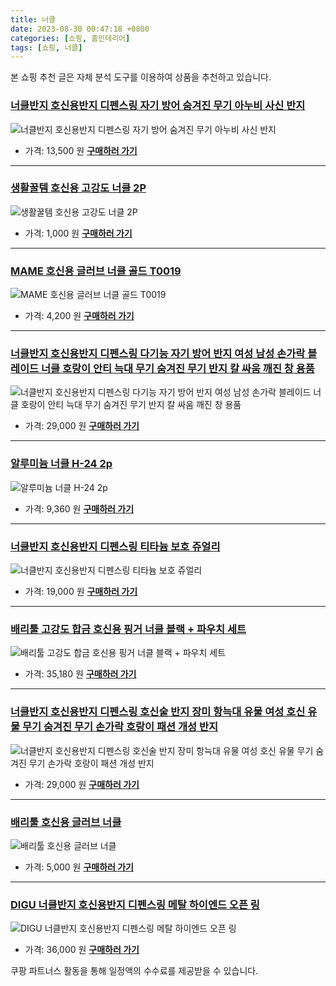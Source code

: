 ```yaml
---
title: 너클
date: 2023-08-30 00:47:18 +0800
categories: [쇼핑, 홈인테리어]
tags: [쇼핑, 너클]
---
```

본 쇼핑 추천 글은 자체 분석 도구를 이용하여 상품을 추천하고 있습니다.
### [너클반지 호신용반지 디펜스링 자기 방어 숨겨진 무기 아누비 사신 반지](https://link.coupang.com/re/AFFSDP?lptag=AF1030537&pageKey=7573913325&itemId=19979813495&vendorItemId=87078116758&traceid=V0-153-51880802cddaa2c9&clickBeacon=wUCO6OioHqLlrriBzgfswfJ47mlBDwUiCt05Snwk6nnyEyU3QvQjSXxV2kd8mAcmHmyS3th%2FhxUV%2Be0rz7oLoD2nCEDOjfMfu8rlTj86KH6O7YdRD8yu33iFUePVFxwj%2FhscMdnpdzSQvOXfQbQYC2WBW%2FbN%2B1VdMy5hlPVGsm09qp8jH9x5MREvDsKuOZGKhWcSv3uhWSOScQ19HK8fKLOWDG2pnVN5wRPXTAu05%2BNmyntOdS04FAVXS9%2FrtT%2BhSbgZTx1FDubn3ndx1b2INqjTv7PXY2bVpq%2FJEStMaG5pWULmfqykGr5TtaNearXYgF3Yjn7TuzF6kt3IKuoKox9l9LnFcfPEQoCPjuN7vOGky23qAWa7dZYe0gRNaMSl92u4YIxVeaqrhfbqi8dqMss31w7TuGB2bu5Y7E1TDVJa%2Bpt0SviM5BrWZyDjsbSUFATkHYERgfGxkFC69JJqDb%2FU7YLzwD1zvMpidrMnZtXP3YA24EBROGFAZ3ryr5bkw68f0gDtfvF5wtvKRLEhfndA6AQnVQuIGUV4bbt5hvs6kDquyMxNclG5sPn%2BFa%2Fp8h5jZl4gZVgpQxj%2Bh0KIk%2BZ44pjNMaEuNoyKtpYe%2BBSW6cEByPni9OFYDeM%2F61tOETS529F0SSWMyxg6qFqBBg38OA9e98a33V8eij%2BIuEtbf60hoHJzriJqn8BfTmGBkMYNyuHbaEWYzh0ugm6DkiK1kqyA%2BSa5dCU%2BwcfSs6UnNNRdS%2Ba7X%2B7pFOKZ9VTqXCtcMb%2BDQ4Ar%2FJ%2B%2FW2Tf8Juw5oNDbki%2FdR%2BlsLBmf6cgVJLElzXzDXfV3TLaiwiIAlY9aGIbb2S71pREdIX1bhDlMuM9BqSeCeDhE5%2FINiw%3D&requestid=20230907004718770187369510&token=31850C%7CMIXED)
![너클반지 호신용반지 디펜스링 자기 방어 숨겨진 무기 아누비 사신 반지](https://ads-partners.coupang.com/image1/tm18yOOE-1yEO4LTthg8uByQ5GqDu87UaBXY3WRhwuMywl6de2ob4uuNyiCQLrulgsnwTsDAm_KFn37J8DouHdyxQFmZLuf--HFIrfpyoSrjmUXn_4VNVsYHJjyFKYV_Et-2zmcAmsyz8xz-GcQWmg1vDz7EAa4o33SbrTjAV7as_Qd1kgcEPt-hQI9FghXzXh97LdtIpTxRt8whbt8TMmJEAU_LEe2WQyf-OYjR9cE5lPnyL5VHukxbK81gvwA9c0flLDWfsyo_AhKoezCB38nzmOHwTuEXcNrbSBuSoSsm90V5dOI=)
- 가격: 13,500 원
[**구매하러 가기**](https://link.coupang.com/re/AFFSDP?lptag=AF1030537&pageKey=7573913325&itemId=19979813495&vendorItemId=87078116758&traceid=V0-153-51880802cddaa2c9&clickBeacon=wUCO6OioHqLlrriBzgfswfJ47mlBDwUiCt05Snwk6nnyEyU3QvQjSXxV2kd8mAcmHmyS3th%2FhxUV%2Be0rz7oLoD2nCEDOjfMfu8rlTj86KH6O7YdRD8yu33iFUePVFxwj%2FhscMdnpdzSQvOXfQbQYC2WBW%2FbN%2B1VdMy5hlPVGsm09qp8jH9x5MREvDsKuOZGKhWcSv3uhWSOScQ19HK8fKLOWDG2pnVN5wRPXTAu05%2BNmyntOdS04FAVXS9%2FrtT%2BhSbgZTx1FDubn3ndx1b2INqjTv7PXY2bVpq%2FJEStMaG5pWULmfqykGr5TtaNearXYgF3Yjn7TuzF6kt3IKuoKox9l9LnFcfPEQoCPjuN7vOGky23qAWa7dZYe0gRNaMSl92u4YIxVeaqrhfbqi8dqMss31w7TuGB2bu5Y7E1TDVJa%2Bpt0SviM5BrWZyDjsbSUFATkHYERgfGxkFC69JJqDb%2FU7YLzwD1zvMpidrMnZtXP3YA24EBROGFAZ3ryr5bkw68f0gDtfvF5wtvKRLEhfndA6AQnVQuIGUV4bbt5hvs6kDquyMxNclG5sPn%2BFa%2Fp8h5jZl4gZVgpQxj%2Bh0KIk%2BZ44pjNMaEuNoyKtpYe%2BBSW6cEByPni9OFYDeM%2F61tOETS529F0SSWMyxg6qFqBBg38OA9e98a33V8eij%2BIuEtbf60hoHJzriJqn8BfTmGBkMYNyuHbaEWYzh0ugm6DkiK1kqyA%2BSa5dCU%2BwcfSs6UnNNRdS%2Ba7X%2B7pFOKZ9VTqXCtcMb%2BDQ4Ar%2FJ%2B%2FW2Tf8Juw5oNDbki%2FdR%2BlsLBmf6cgVJLElzXzDXfV3TLaiwiIAlY9aGIbb2S71pREdIX1bhDlMuM9BqSeCeDhE5%2FINiw%3D&requestid=20230907004718770187369510&token=31850C%7CMIXED)
---
### [생활꿀템 호신용 고강도 너클 2P](https://link.coupang.com/re/AFFSDP?lptag=AF1030537&pageKey=7215494867&itemId=18271187428&vendorItemId=85502836663&traceid=V0-153-57198f105297781d&requestid=20230907004718770187369510&token=31850C%7CMIXED)
![생활꿀템 호신용 고강도 너클 2P](https://ads-partners.coupang.com/image1/7tdwcdXAP-PxdbR47hANbMYViQqd_QYI_gmMjjmKBRMUxpYKVRGqQIxFzlRxGxPxnnfXElhoxdL8e7NocxBRS_0b9eoUA5xFqU4S7pP7X7GHkOLabIAK4ifjhmtj6oyuth6lrm6VnzWDIG9DlApKUAnUxpjH-j02QQrygohr7vFJcfERp9pFqJVuWgNNagWSdtjMrL-9AtGvFJ44pfinMHYgL36dYuUbGd15rpz4-er-rBxQIGgFwqg6E7I7RYwvg5MdZx5zGI7zczRVov663kj0sIPv694q8FnikFabKeLk)
- 가격: 1,000 원
[**구매하러 가기**](https://link.coupang.com/re/AFFSDP?lptag=AF1030537&pageKey=7215494867&itemId=18271187428&vendorItemId=85502836663&traceid=V0-153-57198f105297781d&requestid=20230907004718770187369510&token=31850C%7CMIXED)
---
### [MAME 호신용 글러브 너클 골드 T0019](https://link.coupang.com/re/AFFSDP?lptag=AF1030537&pageKey=5279193822&itemId=7548035762&vendorItemId=86984892655&traceid=V0-153-a187fc00c4ec12e8&requestid=20230907004718770187369510&token=31850C%7CMIXED)
![MAME 호신용 글러브 너클 골드 T0019](https://ads-partners.coupang.com/image1/0f-iRDvvCKaeqKwh0dCBaUl8axrYjYSpaYjMywrhiyboKtFK4K-cTnzMMeY4rvYsJ2cy_zZ9xBVN285geQB8l-DUaxk4XEx61OlgXns5ULTuChDl9a4NMg_iVg0WXSjet8x1glGR2A7JPW5SV03sn4PBnUqism6QV4CtMiXW0vz0egtSOOUcBbtqDlkudNOfR4-SCzk-WALLVuUNTcFZQsaSbKBUWZpScLKvkLlMq73Zf6J2eBknociav7-i84vcXkORPYFB4nYWT8WRXD37V03xAI-sHPXs_i3_uGNGMp8=)
- 가격: 4,200 원
[**구매하러 가기**](https://link.coupang.com/re/AFFSDP?lptag=AF1030537&pageKey=5279193822&itemId=7548035762&vendorItemId=86984892655&traceid=V0-153-a187fc00c4ec12e8&requestid=20230907004718770187369510&token=31850C%7CMIXED)
---
### [너클반지 호신용반지 디펜스링 다기능 자기 방어 반지 여성 남성 손가락 블레이드 너클 호랑이 안티 늑대 무기 숨겨진 무기 반지 칼 싸움 깨진 창 용품](https://link.coupang.com/re/AFFSDP?lptag=AF1030537&pageKey=7573911233&itemId=19979801542&vendorItemId=87078102101&traceid=V0-153-a9fdb8e9493bf59f&clickBeacon=wUCO6OioHqLlrriBzgfswfJ47mlBDwUiCt05Snwk6nnyEyU3QvQjSXxV2kd8mAcmHmyS3th%2FhxUV%2Be0rz7oLoDW%2BTGvLbPHTbztxcKE5HuSO7YdRD8yu33iFUePVFxwjh35SAY5jR5ZBKSbjwoSiE2vESYBt5rpEwdVRZmZtcSU9qp8jH9x5MREvDsKuOZGKhWcSv3uhWSOScQ19HK8fKLOWDG2pnVN5wRPXTAu05%2BNmyntOdS04FAVXS9%2FrtT%2BhP2TUbzViwCqfGc0tZ38%2FwCK3pD8%2BZIAUobDrayiefqbVa1%2FUqmVDjFL%2BFQKChbr1mUbcgnc3YHOIw3oM0B7M8WXE0fm5x6uXWbuIVcTnU%2FPCNElzJce%2B4qmf0fTTC7xl6tQWO2tvrjBRhijhdineaLGvWWindan95Y8ixWVhwWEjMrzI4y9uRS0RoxyRv810kOFzdLo2R5oqTggFFAY5Alv%2FYPXoq7BHsMuKnp5AcxA2jAylrWtSaP854tW%2FYg%2FAbbY4y3Zy9MnTZHovUShltyaKKWfX7idEJspRA%2FibFNt41L5kD8SXdLoSKnfNEa8ss9xNBMXz%2FOKBvntDo7qy8DfzXmZHKJJU7OQ4wJdLJUCr86VlkS5D9x1WZv6QPzm5HbbtZ3u8slhth8t49s3gGUq9dFj%2FJ6ClbMndua95a6rguOuda7kP8L8Wsyd7VywRV5n%2BXdvsUaF3cPAtjelPUogogxRW4H4RZBx4vx%2FqRdnFkypF7XnjqEWtZ%2F6iDJYKuj9gA%2BV9jVQ6CkcQd7QQUS9wZ1epxWJ9fqQF%2FuLVFslgLCU1qIXJF%2FT%2Fyqu%2FOt1i1YcClpHmrbn6Vgghp12wToRENYPtp%2B7Iiquq1ltJSLM%3D&requestid=20230907004718770187369510&token=31850C%7CMIXED)
![너클반지 호신용반지 디펜스링 다기능 자기 방어 반지 여성 남성 손가락 블레이드 너클 호랑이 안티 늑대 무기 숨겨진 무기 반지 칼 싸움 깨진 창 용품](https://ads-partners.coupang.com/image1/knf-iIlcm5tZyp8ekhUXzaDpMklW_vx0K8UUddR24kbzoP3y0R3HF8J5mMuQLB4EQqe-bsBXnfIq0Cd0I3nEy6BqbiNA5a2_iFF5KwWF72MYDP6ZJeUhwaZ6aFwdFPHWRU3OX-DQVqmAiZQameWYgbu94QPPB3tipYiIwFoijaQtpk6F3ktwmnJw-kbj78U73f72dOzwYevHkcD0yIDOYna9_NTsGhwVcl6VcC486BuZTp73PeBMseNHVr-ZM8_fulqOPnY0_z44YlDsv2uQPwSeng3rWhWaGxR6R1N2iRTEvMLFET8=)
- 가격: 29,000 원
[**구매하러 가기**](https://link.coupang.com/re/AFFSDP?lptag=AF1030537&pageKey=7573911233&itemId=19979801542&vendorItemId=87078102101&traceid=V0-153-a9fdb8e9493bf59f&clickBeacon=wUCO6OioHqLlrriBzgfswfJ47mlBDwUiCt05Snwk6nnyEyU3QvQjSXxV2kd8mAcmHmyS3th%2FhxUV%2Be0rz7oLoDW%2BTGvLbPHTbztxcKE5HuSO7YdRD8yu33iFUePVFxwjh35SAY5jR5ZBKSbjwoSiE2vESYBt5rpEwdVRZmZtcSU9qp8jH9x5MREvDsKuOZGKhWcSv3uhWSOScQ19HK8fKLOWDG2pnVN5wRPXTAu05%2BNmyntOdS04FAVXS9%2FrtT%2BhP2TUbzViwCqfGc0tZ38%2FwCK3pD8%2BZIAUobDrayiefqbVa1%2FUqmVDjFL%2BFQKChbr1mUbcgnc3YHOIw3oM0B7M8WXE0fm5x6uXWbuIVcTnU%2FPCNElzJce%2B4qmf0fTTC7xl6tQWO2tvrjBRhijhdineaLGvWWindan95Y8ixWVhwWEjMrzI4y9uRS0RoxyRv810kOFzdLo2R5oqTggFFAY5Alv%2FYPXoq7BHsMuKnp5AcxA2jAylrWtSaP854tW%2FYg%2FAbbY4y3Zy9MnTZHovUShltyaKKWfX7idEJspRA%2FibFNt41L5kD8SXdLoSKnfNEa8ss9xNBMXz%2FOKBvntDo7qy8DfzXmZHKJJU7OQ4wJdLJUCr86VlkS5D9x1WZv6QPzm5HbbtZ3u8slhth8t49s3gGUq9dFj%2FJ6ClbMndua95a6rguOuda7kP8L8Wsyd7VywRV5n%2BXdvsUaF3cPAtjelPUogogxRW4H4RZBx4vx%2FqRdnFkypF7XnjqEWtZ%2F6iDJYKuj9gA%2BV9jVQ6CkcQd7QQUS9wZ1epxWJ9fqQF%2FuLVFslgLCU1qIXJF%2FT%2Fyqu%2FOt1i1YcClpHmrbn6Vgghp12wToRENYPtp%2B7Iiquq1ltJSLM%3D&requestid=20230907004718770187369510&token=31850C%7CMIXED)
---
### [알루미늄 너클 H-24 2p](https://link.coupang.com/re/AFFSDP?lptag=AF1030537&pageKey=5464201277&itemId=8371851759&vendorItemId=75659574061&traceid=V0-153-0132a18f913e6aa4&requestid=20230907004718770187369510&token=31850C%7CMIXED)
![알루미늄 너클 H-24 2p](https://ads-partners.coupang.com/image1/3WENrDwAOvXnqtzW3VB3xxxwRRQl-NoivzA1MvAFYHnHUw1lNwIrVuP3xIWMHDvG18DbsrcUEVDZ1QmIjxsMuk7Y7VMTZ5q2rYGFC-ge7yLShdx1AMJ99-X1T37SY4IUVXWdbJzke7oThGI0RwJJlddYP7GfjcTNJXmgB5mCmif6R_rPx9hIasZ1AvwOY0lTcopMUnCQfgtADVaOXVscN2jTGyhK3aiPwB-k5sSXycqeZUuQwug9jmK95j_64pk2zG2EvBpOQLW3F_yWKwH1EA==)
- 가격: 9,360 원
[**구매하러 가기**](https://link.coupang.com/re/AFFSDP?lptag=AF1030537&pageKey=5464201277&itemId=8371851759&vendorItemId=75659574061&traceid=V0-153-0132a18f913e6aa4&requestid=20230907004718770187369510&token=31850C%7CMIXED)
---
### [너클반지 호신용반지 디펜스링 티타늄 보호 쥬얼리](https://link.coupang.com/re/AFFSDP?lptag=AF1030537&pageKey=7573907668&itemId=19979783542&vendorItemId=87078083320&traceid=V0-153-ffa3e920baebb8c3&clickBeacon=wUCO6OioHqLlrriBzgfswfJ47mlBDwUiCt05Snwk6nnyEyU3QvQjSXxV2kd8mAcmHmyS3th%2FhxUV%2Be0rz7oLoGoy%2FdLfrJLS8JTYdeFgzCeO7YdRD8yu33iFUePVFxwjEdJBafTF33%2FXuylKG1Bs5O%2BgOsCr10UTkoNxf5nXu%2F89qp8jH9x5MREvDsKuOZGKhWcSv3uhWSOScQ19HK8fKLOWDG2pnVN5wRPXTAu05%2BNmyntOdS04FAVXS9%2FrtT%2Bh1KKB3y%2BOmFgHv%2FZAxnE0C9y%2Fn%2FQbECuYFKzclQKsVuvhjhiQ5j7ciDimJAuzkiVsmUbcgnc3YHOIw3oM0B7M8WXE0fm5x6uXWbuIVcTnU%2FNV%2BUOI14U95u48nq%2FjzzPY6tQWO2tvrjBRhijhdineaLGvWWindan95Y8ixWVhwWEjMrzI4y9uRS0RoxyRv810seKiPuYWAP0xuswCcmd9ZFv%2FYPXoq7BHsMuKnp5AcxA2jAylrWtSaP854tW%2FYg%2FAbbY4y3Zy9MnTZHovUShltyaKKWfX7idEJspRA%2FibFNt41L5kD8SXdLoSKnfNEa8ss9xNBMXz%2FOKBvntDo7qy8DfzXmZHKJJU7OQ4wJdLJUCr86VlkS5D9x1WZv6QPzm5HbbtZ3u8slhth8t49s3gGUq9dFj%2FJ6ClbMndua95a6rguOuda7kP8L8Wsyd7VywRV5n%2BXdvsUaF3cPAtjelPUogogxRW4H4RZBx4vx%2FqRdnFkypF7XnjqEWtZ%2F6iDJYKuj9gA%2BV9jVQ6CkcQd7QQUS9wZ1epxWJ9fqQF%2FuLVFslgLCU1qIXJF%2FT%2Fyqu%2FOt1i1YcClpHmrbn6Vgghp12wToRENYPtp%2B7Iiquq1ltJSLM%3D&requestid=20230907004718770187369510&token=31850C%7CMIXED)
![너클반지 호신용반지 디펜스링 티타늄 보호 쥬얼리](https://ads-partners.coupang.com/image1/o-ntH8qxxYMyzinto9lownkxf0dVlcOXf22IXo-7cmaBvSo8nRxCow396FWxTsQJerHIRsdF2B8eni4j8TduPEg3igPp9PYVoA8XsV1-tENkvB7Vnp8S4IGT-A4TDGm0hHKw7BV4fMKS1c4q7kvdsjM2mOA5_nA8FlARXk528qrXPsE_9XedLKy3cOhvOv7-_IN-xRq3-GUbUEc1Vu8djqRD69FZ1yxL1AACES3siFvR2odWRizhxbmzW2R-ZxX3p9gHw9Kdnvu_L3B2-U6bYBU99x2JJ-h5F11qjy_FrsQgdgEO-Q==)
- 가격: 19,000 원
[**구매하러 가기**](https://link.coupang.com/re/AFFSDP?lptag=AF1030537&pageKey=7573907668&itemId=19979783542&vendorItemId=87078083320&traceid=V0-153-ffa3e920baebb8c3&clickBeacon=wUCO6OioHqLlrriBzgfswfJ47mlBDwUiCt05Snwk6nnyEyU3QvQjSXxV2kd8mAcmHmyS3th%2FhxUV%2Be0rz7oLoGoy%2FdLfrJLS8JTYdeFgzCeO7YdRD8yu33iFUePVFxwjEdJBafTF33%2FXuylKG1Bs5O%2BgOsCr10UTkoNxf5nXu%2F89qp8jH9x5MREvDsKuOZGKhWcSv3uhWSOScQ19HK8fKLOWDG2pnVN5wRPXTAu05%2BNmyntOdS04FAVXS9%2FrtT%2Bh1KKB3y%2BOmFgHv%2FZAxnE0C9y%2Fn%2FQbECuYFKzclQKsVuvhjhiQ5j7ciDimJAuzkiVsmUbcgnc3YHOIw3oM0B7M8WXE0fm5x6uXWbuIVcTnU%2FNV%2BUOI14U95u48nq%2FjzzPY6tQWO2tvrjBRhijhdineaLGvWWindan95Y8ixWVhwWEjMrzI4y9uRS0RoxyRv810seKiPuYWAP0xuswCcmd9ZFv%2FYPXoq7BHsMuKnp5AcxA2jAylrWtSaP854tW%2FYg%2FAbbY4y3Zy9MnTZHovUShltyaKKWfX7idEJspRA%2FibFNt41L5kD8SXdLoSKnfNEa8ss9xNBMXz%2FOKBvntDo7qy8DfzXmZHKJJU7OQ4wJdLJUCr86VlkS5D9x1WZv6QPzm5HbbtZ3u8slhth8t49s3gGUq9dFj%2FJ6ClbMndua95a6rguOuda7kP8L8Wsyd7VywRV5n%2BXdvsUaF3cPAtjelPUogogxRW4H4RZBx4vx%2FqRdnFkypF7XnjqEWtZ%2F6iDJYKuj9gA%2BV9jVQ6CkcQd7QQUS9wZ1epxWJ9fqQF%2FuLVFslgLCU1qIXJF%2FT%2Fyqu%2FOt1i1YcClpHmrbn6Vgghp12wToRENYPtp%2B7Iiquq1ltJSLM%3D&requestid=20230907004718770187369510&token=31850C%7CMIXED)
---
### [배리툴 고강도 합금 호신용 핑거 너클 블랙 + 파우치 세트](https://link.coupang.com/re/AFFSDP?lptag=AF1030537&pageKey=5530422784&itemId=8676479767&vendorItemId=80323197198&traceid=V0-153-3db71f8a388da38e&requestid=20230907004718770187369510&token=31850C%7CMIXED)
![배리툴 고강도 합금 호신용 핑거 너클 블랙 + 파우치 세트](https://ads-partners.coupang.com/image1/HKjvzlCYObxzujuoHEpEZxUDTgJwGD77FahH1g1s17tQPGKRDsRLmHqCdrdnjpc3NP8qvtut8gi58edIKQWNbL2nT2XfhaSEE4EbUY7AyuM456l9IaxTEiK5bj8Ld_Ufa34DIutsoJ8yB7dwAQ_RIGBA_cG4ImH9PKwzGWJya8UB5nuLyX6TMxEAIEYTi_Ckijf55xzDzu011VSqdGQUcWczQpUhgiLshcc-aNe4nrSDFNq2e4z2SB5oFDX4k22nnkYP0VT-WEf6uHduqRvBivxlAGNgl-uzw99_5thg4KA=)
- 가격: 35,180 원
[**구매하러 가기**](https://link.coupang.com/re/AFFSDP?lptag=AF1030537&pageKey=5530422784&itemId=8676479767&vendorItemId=80323197198&traceid=V0-153-3db71f8a388da38e&requestid=20230907004718770187369510&token=31850C%7CMIXED)
---
### [너클반지 호신용반지 디펜스링 호신술 반지 장미 항늑대 유물 여성 호신 유물 무기 숨겨진 무기 손가락 호랑이 패션 개성 반지](https://link.coupang.com/re/AFFSDP?lptag=AF1030537&pageKey=7573909622&itemId=19979793491&vendorItemId=87078094140&traceid=V0-153-7a09b266e15aef2d&clickBeacon=wUCO6OioHqLlrriBzgfswfJ47mlBDwUiCt05Snwk6nnyEyU3QvQjSXxV2kd8mAcmHmyS3th%2FhxUV%2Be0rz7oLoDCn90d%2BmM3YWsbXjBGzrEDvE7u92m%2Ff38Hb1uY%2Bm15bVnuvL7FG3XTWGzjbW%2BQAM9mC%2Fzx2d1jYSgQfdYuB5aE9qp8jH9x5MREvDsKuOZGKhWcSv3uhWSOScQ19HK8fKLOWDG2pnVN5wRPXTAu05%2BNmyntOdS04FAVXS9%2FrtT%2Bho18LIB62blrUcC%2BEpNoJMtu7y9e8Xsu4wHA3on5sQuE5jj63qOrKcXD0t4xCZ410mUbcgnc3YHOIw3oM0B7M8WXE0fm5x6uXWbuIVcTnU%2FO6VqsDb4pTQyHf6EtFelF96tQWO2tvrjBRhijhdineaLGvWWindan95Y8ixWVhwWEjMrzI4y9uRS0RoxyRv810Y42D9er3kfTWIuUFEBrcmFv%2FYPXoq7BHsMuKnp5AcxA2jAylrWtSaP854tW%2FYg%2FAbbY4y3Zy9MnTZHovUShltyaKKWfX7idEJspRA%2FibFNt41L5kD8SXdLoSKnfNEa8ss9xNBMXz%2FOKBvntDo7qy8DfzXmZHKJJU7OQ4wJdLJUCr86VlkS5D9x1WZv6QPzm5HbbtZ3u8slhth8t49s3gGUq9dFj%2FJ6ClbMndua95a6rguOuda7kP8L8Wsyd7VywRV5n%2BXdvsUaF3cPAtjelPUogogxRW4H4RZBx4vx%2FqRdnFkypF7XnjqEWtZ%2F6iDJYKuj9gA%2BV9jVQ6CkcQd7QQUS9wZ1epxWJ9fqQF%2FuLVFslgLCU1qIXJF%2FT%2Fyqu%2FOt1i1YcClpHmrbn6Vgghp12wToRENYPtp%2B7Iiquq1ltJSLM%3D&requestid=20230907004718770187369510&token=31850C%7CMIXED)
![너클반지 호신용반지 디펜스링 호신술 반지 장미 항늑대 유물 여성 호신 유물 무기 숨겨진 무기 손가락 호랑이 패션 개성 반지](https://ads-partners.coupang.com/image1/UAvOaaCBfoHGcL4OUGmg-WirDqwLeMcTWjgjn5r3jMRXWBb9UybyRckUuaX9Li_nXTvxdYFLYUR7txYUsvoEmPRaESP68uhVC3Hk7lxOGzsMKjwrQSrlwGU0dLp8g9Rx2EGm5TA4jvwu2Wdu3cyGfi3cNNuCJr4njZNU8Fvm0_bjwEyTsgsahxIsNTrnIRbTy4_Kdnpwr0rg-A94VFl_b_v57vsvyPBXgMHs2fGWLb0JFoMawtY7-dVebyEQkrSSR9n8bceAdSh9LdOiKHX8ewGwbeX6GezLtQBuxWTdhnuCsI3mow==)
- 가격: 29,000 원
[**구매하러 가기**](https://link.coupang.com/re/AFFSDP?lptag=AF1030537&pageKey=7573909622&itemId=19979793491&vendorItemId=87078094140&traceid=V0-153-7a09b266e15aef2d&clickBeacon=wUCO6OioHqLlrriBzgfswfJ47mlBDwUiCt05Snwk6nnyEyU3QvQjSXxV2kd8mAcmHmyS3th%2FhxUV%2Be0rz7oLoDCn90d%2BmM3YWsbXjBGzrEDvE7u92m%2Ff38Hb1uY%2Bm15bVnuvL7FG3XTWGzjbW%2BQAM9mC%2Fzx2d1jYSgQfdYuB5aE9qp8jH9x5MREvDsKuOZGKhWcSv3uhWSOScQ19HK8fKLOWDG2pnVN5wRPXTAu05%2BNmyntOdS04FAVXS9%2FrtT%2Bho18LIB62blrUcC%2BEpNoJMtu7y9e8Xsu4wHA3on5sQuE5jj63qOrKcXD0t4xCZ410mUbcgnc3YHOIw3oM0B7M8WXE0fm5x6uXWbuIVcTnU%2FO6VqsDb4pTQyHf6EtFelF96tQWO2tvrjBRhijhdineaLGvWWindan95Y8ixWVhwWEjMrzI4y9uRS0RoxyRv810Y42D9er3kfTWIuUFEBrcmFv%2FYPXoq7BHsMuKnp5AcxA2jAylrWtSaP854tW%2FYg%2FAbbY4y3Zy9MnTZHovUShltyaKKWfX7idEJspRA%2FibFNt41L5kD8SXdLoSKnfNEa8ss9xNBMXz%2FOKBvntDo7qy8DfzXmZHKJJU7OQ4wJdLJUCr86VlkS5D9x1WZv6QPzm5HbbtZ3u8slhth8t49s3gGUq9dFj%2FJ6ClbMndua95a6rguOuda7kP8L8Wsyd7VywRV5n%2BXdvsUaF3cPAtjelPUogogxRW4H4RZBx4vx%2FqRdnFkypF7XnjqEWtZ%2F6iDJYKuj9gA%2BV9jVQ6CkcQd7QQUS9wZ1epxWJ9fqQF%2FuLVFslgLCU1qIXJF%2FT%2Fyqu%2FOt1i1YcClpHmrbn6Vgghp12wToRENYPtp%2B7Iiquq1ltJSLM%3D&requestid=20230907004718770187369510&token=31850C%7CMIXED)
---
### [배리툴 호신용 글러브 너클](https://link.coupang.com/re/AFFSDP?lptag=AF1030537&pageKey=5431004334&itemId=8230085906&vendorItemId=79595956385&traceid=V0-153-71680b1acf9a58b1&requestid=20230907004718770187369510&token=31850C%7CMIXED)
![배리툴 호신용 글러브 너클](https://ads-partners.coupang.com/image1/_i6JnuYdWVvE9BzI_qlBsX2GxOhWSYPIt9OheGxeK-LCtXnFZHdCVloIR6kz1jfikLeLtEv4fdCYI3slxsbDvyKzwkX0X0r5A9vuGSXCOJPNsoHdpER6Ck3oSA9hB9YvK1OPauKodFVZN5wkXOSzn75EzdtFxLwxF3Rvo0E0p_6_u9pfaDShM7-PN7Dcm9JUslZ5HJVCVFhTO7mVX17rHqQhSJoSJVplxhtqXrGwv-MrOj9q6h9ezu7STvAAGW2NvKMXpNny4ZjAs5Se55WDnahRzSASrl_yG1AWWaMu5w==)
- 가격: 5,000 원
[**구매하러 가기**](https://link.coupang.com/re/AFFSDP?lptag=AF1030537&pageKey=5431004334&itemId=8230085906&vendorItemId=79595956385&traceid=V0-153-71680b1acf9a58b1&requestid=20230907004718770187369510&token=31850C%7CMIXED)
---
### [DIGU 너클반지 호신용반지 디펜스링 메탈 하이엔드 오픈 링](https://link.coupang.com/re/AFFSDP?lptag=AF1030537&pageKey=7573909802&itemId=19979794266&vendorItemId=87078093835&traceid=V0-153-eb57b7470bd385f9&clickBeacon=wUCO6OioHqLlrriBzgfswfJ47mlBDwUiCt05Snwk6nnyEyU3QvQjSXxV2kd8mAcmHmyS3th%2FhxUV%2Be0rz7oLoLg3YTsv14xSi%2BArqxQzG0PvE7u92m%2Ff38Hb1uY%2Bm15brcZWwy%2BZQZCXKLdugvFfMwtF44dsJecAMUqaPfCwglc9qp8jH9x5MREvDsKuOZGKhWcSv3uhWSOScQ19HK8fKLOWDG2pnVN5wRPXTAu05%2BNmyntOdS04FAVXS9%2FrtT%2BhHXfHvnotKbpUys9NHJYjAqqAql4TeOYNMfeglHxqZQfmbaHwTuVwQdkgJuiGhroomUbcgnc3YHOIw3oM0B7M8WXE0fm5x6uXWbuIVcTnU%2FMmqYdqUHZTKPacDgzUfC%2BB6tQWO2tvrjBRhijhdineaLGvWWindan95Y8ixWVhwWEjMrzI4y9uRS0RoxyRv810jJtD62%2FF3kfY8yLbKIX8%2F1v%2FYPXoq7BHsMuKnp5AcxA2jAylrWtSaP854tW%2FYg%2FAbbY4y3Zy9MnTZHovUShltyaKKWfX7idEJspRA%2FibFNt41L5kD8SXdLoSKnfNEa8ss9xNBMXz%2FOKBvntDo7qy8DfzXmZHKJJU7OQ4wJdLJUCr86VlkS5D9x1WZv6QPzm5HbbtZ3u8slhth8t49s3gGUq9dFj%2FJ6ClbMndua95a6rguOuda7kP8L8Wsyd7VywRV5n%2BXdvsUaF3cPAtjelPUogogxRW4H4RZBx4vx%2FqRdnFkypF7XnjqEWtZ%2F6iDJYKuj9gA%2BV9jVQ6CkcQd7QQUS9wZ1epxWJ9fqQF%2FuLVFslgLCU1qIXJF%2FT%2Fyqu%2FOt1i1YcClpHmrbn6Vgghp12wToRENYPtp%2B7Iiquq1ltJSLM%3D&requestid=20230907004718770187369510&token=31850C%7CMIXED)
![DIGU 너클반지 호신용반지 디펜스링 메탈 하이엔드 오픈 링](https://ads-partners.coupang.com/image1/Gpx0o3U5MUWLZZ2bGuSQQQ0EcJ1fvIXSfciGyCcr3HKs5C1TiBuqEIytuGsoHfp9jw9xOH9WQD55iynizYaHLO7zuceXjv3S5JWeWSNla5A6Yjej1Jw20CiwLlmYYO-NZ2yPnYb5Z_-jBCC6aG8ofNSQXlgLBd1e33HCRLiB0v4DK9DSQZI1wmEdGi2q0Gwd_uH0WL3eaLaw_KaNrQiUllPYVh4wLlQ6BZj0o_Fc8Jy7mdEYVn0LXacglgHWSeyRmcgalGsq7jK5JkUyMK0qzng588gU8TEYMywh2oj0nZxFJnTeOg4=)
- 가격: 36,000 원
[**구매하러 가기**](https://link.coupang.com/re/AFFSDP?lptag=AF1030537&pageKey=7573909802&itemId=19979794266&vendorItemId=87078093835&traceid=V0-153-eb57b7470bd385f9&clickBeacon=wUCO6OioHqLlrriBzgfswfJ47mlBDwUiCt05Snwk6nnyEyU3QvQjSXxV2kd8mAcmHmyS3th%2FhxUV%2Be0rz7oLoLg3YTsv14xSi%2BArqxQzG0PvE7u92m%2Ff38Hb1uY%2Bm15brcZWwy%2BZQZCXKLdugvFfMwtF44dsJecAMUqaPfCwglc9qp8jH9x5MREvDsKuOZGKhWcSv3uhWSOScQ19HK8fKLOWDG2pnVN5wRPXTAu05%2BNmyntOdS04FAVXS9%2FrtT%2BhHXfHvnotKbpUys9NHJYjAqqAql4TeOYNMfeglHxqZQfmbaHwTuVwQdkgJuiGhroomUbcgnc3YHOIw3oM0B7M8WXE0fm5x6uXWbuIVcTnU%2FMmqYdqUHZTKPacDgzUfC%2BB6tQWO2tvrjBRhijhdineaLGvWWindan95Y8ixWVhwWEjMrzI4y9uRS0RoxyRv810jJtD62%2FF3kfY8yLbKIX8%2F1v%2FYPXoq7BHsMuKnp5AcxA2jAylrWtSaP854tW%2FYg%2FAbbY4y3Zy9MnTZHovUShltyaKKWfX7idEJspRA%2FibFNt41L5kD8SXdLoSKnfNEa8ss9xNBMXz%2FOKBvntDo7qy8DfzXmZHKJJU7OQ4wJdLJUCr86VlkS5D9x1WZv6QPzm5HbbtZ3u8slhth8t49s3gGUq9dFj%2FJ6ClbMndua95a6rguOuda7kP8L8Wsyd7VywRV5n%2BXdvsUaF3cPAtjelPUogogxRW4H4RZBx4vx%2FqRdnFkypF7XnjqEWtZ%2F6iDJYKuj9gA%2BV9jVQ6CkcQd7QQUS9wZ1epxWJ9fqQF%2FuLVFslgLCU1qIXJF%2FT%2Fyqu%2FOt1i1YcClpHmrbn6Vgghp12wToRENYPtp%2B7Iiquq1ltJSLM%3D&requestid=20230907004718770187369510&token=31850C%7CMIXED)


쿠팡 파트너스 활동을 통해 일정액의 수수료를 제공받을 수 있습니다.
